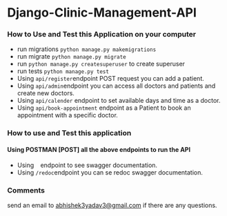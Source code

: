 # Django-Clinic-Management-API

### How to Use and Test this Application on your computer
- run migrations `python manage.py makemigrations`
- run migrate `python manage.py migrate`
- run `python manage.py createsuperuser` to create superuser
- run tests `python manage.py test`
- Using `api/register`endpoint POST request you can add a patient.
- Using `api/admin`endpoint you can access all doctors and patients and create new doctors.
- Using `api/calender` endpoint to set available days and time as a doctor.
- Using `api/book-appointment` endpoint as a Patient to book an appointment with a specific doctor.

### How to use and Test this application 
#### Using POSTMAN [POST] all the above endpoints to run the API
- Using ` ` endpoint to see swagger documentation.
- Using `/redoc`endpoint you can se redoc swagger documentation.


### Comments
send an email to abhishek3yadav3@gmail.com if there are any questions.
